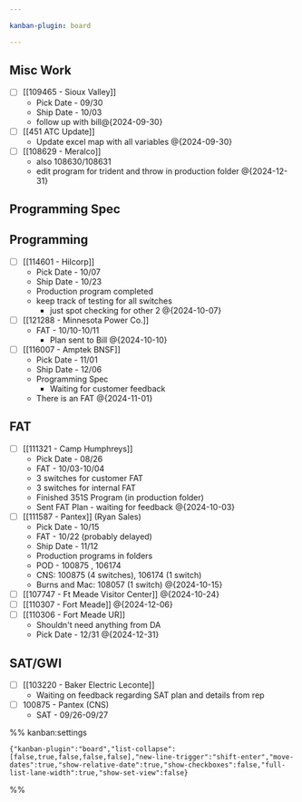 ```yaml
---

kanban-plugin: board

---
```


## Misc Work

- [ ] [[109465 - Sioux Valley]]
	- Pick Date - 09/30
	- Ship Date - 10/03
	- follow up with bill@{2024-09-30}
- [ ] [[451 ATC Update]]
	- Update excel map with all variables @{2024-09-30}
- [ ] [[108629 - Meralco]]
	- also 108630/108631
	- edit program for trident and throw in production folder @{2024-12-31}


## Programming Spec



## Programming

- [ ] [[114601 - Hilcorp]]
	- Pick Date - 10/07
	- Ship Date - 10/23
	- Production program completed
	- keep track of testing for all switches
		- just spot checking for other 2
	@{2024-10-07}
- [ ] [[121288 - Minnesota Power Co.]]
	- FAT - 10/10-10/11
		- Plan sent to Bill
	@{2024-10-10}
- [ ] [[116007 - Amptek BNSF]]
	- Pick Date - 11/01
	- Ship Date - 12/06
	- Programming Spec 
		- Waiting for customer feedback
	- There is an FAT
	@{2024-11-01}


## FAT

- [ ] [[111321 - Camp Humphreys]]
	- Pick Date - 08/26
	- FAT - 10/03-10/04
	- 3 switches for customer FAT
	- 3 switches for internal FAT
	- Finished 351S Program (in production folder)
	- Sent FAT Plan - waiting for feedback
	@{2024-10-03}
- [ ] [[111587 - Pantex]] (Ryan Sales)
	- Pick Date - 10/15
	- FAT - 10/22 (probably delayed)
	- Ship Date - 11/12
	- Production programs in folders
	- POD - 100875 , 106174
	- CNS: 100875 (4 switches), 106174 (1 switch)
	- Burns and Mac: 108057 (1 switch) @{2024-10-15}
- [ ] [[107747 - Ft Meade Visitor Center]] @{2024-10-24}
- [ ] [[110307 - Fort Meade]] @{2024-12-06}
- [ ] [[110306 - Fort Meade UR]]
	- Shouldn't need anything from DA
	- Pick Date - 12/31 @{2024-12-31}


## SAT/GWI

- [ ] [[103220 - Baker Electric Leconte]]
	- Waiting on feedback regarding SAT plan and details from rep
- [ ] 100875 - Pantex (CNS)
	- SAT - 09/26-09/27




%% kanban:settings
```
{"kanban-plugin":"board","list-collapse":[false,true,false,false,false],"new-line-trigger":"shift-enter","move-dates":true,"show-relative-date":true,"show-checkboxes":false,"full-list-lane-width":true,"show-set-view":false}
```
%%